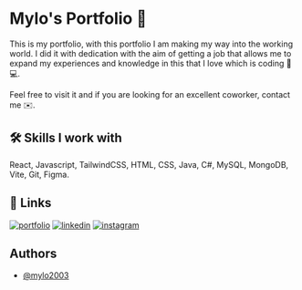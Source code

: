 # Mylo's Portfolio 💼

This is my portfolio, with this portfolio I am making my way into the working world. I did it with dedication with the aim of getting a job that allows me to expand my experiences and knowledge in this that I love which is coding 💜💻.

Feel free to visit it and if you are looking for an excellent coworker, contact me ✉️.


## 🛠 Skills I work with
React, Javascript, TailwindCSS, HTML, CSS, Java, C#, MySQL, MongoDB, Vite, Git, Figma.


## 🔗 Links
[![portfolio](https://img.shields.io/badge/my_portfolio-000?style=for-the-badge&logo=ko-fi&logoColor=white)](https://mylo-portfolio.vercel.app/)
[![linkedin](https://img.shields.io/badge/linkedin-0A66C2?style=for-the-badge&logo=linkedin&logoColor=white)](https://www.linkedin.com/in/camilomora23/)
[![instagram](https://img.shields.io/badge/instagram-orange?style=for-the-badge&logo=instagram&logoColor=white)](https://www.instagram.com/mylo_23/)


## Authors

- [@mylo2003](https://github.com/mylo2003)